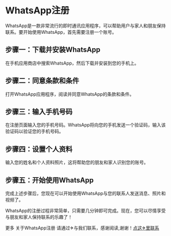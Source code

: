 # WhatsApp注册

WhatsApp是一款非常流行的即时通讯应用程序，可以帮助用户与家人和朋友保持联系。要开始使用WhatsApp，首先需要注册一个账号。

## 步骤一：下载并安装WhatsApp
在手机应用商店中搜索WhatsApp，然后下载并安装到您的手机上。

## 步骤二：同意条款和条件
打开WhatsApp应用程序，阅读并同意WhatsApp的条款和条件。

## 步骤三：输入手机号码
在注册页面输入您的手机号码。WhatsApp将向您的手机发送一个验证码，输入该验证码以验证您的手机号码。

## 步骤四：设置个人资料
输入您的姓名和个人资料照片，这将帮助您的朋友和家人识别您的账号。

## 步骤五：开始使用WhatsApp
完成上述步骤后，您现在可以开始使用WhatsApp与您的联系人发送消息、照片和视频了。

WhatsApp的注册过程非常简单，只需要几分钟即可完成。现在，您可以尽情享受与朋友和家人保持联系的乐趣了！

更多 关于WhatsApp注册 请通过✈与我们联系，感谢阅读,谢谢！[点这✈里联系](https://acc.k02.cc)